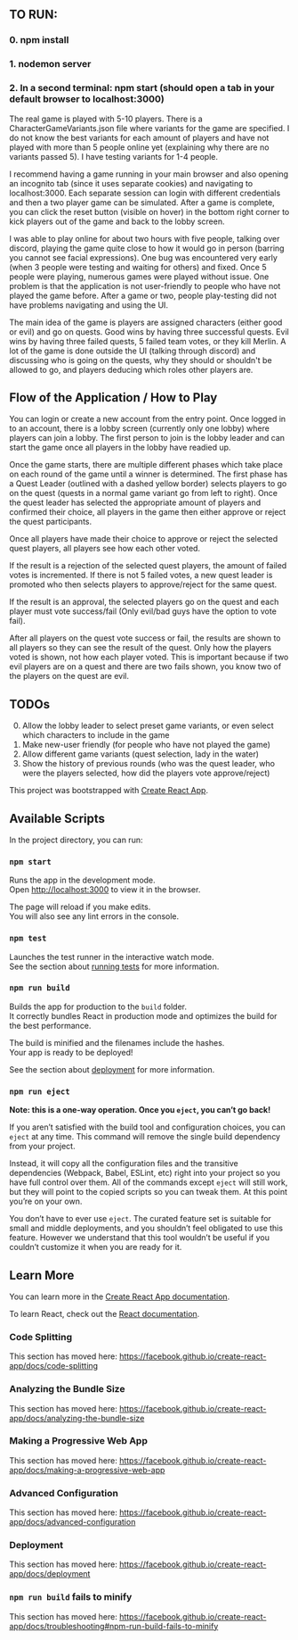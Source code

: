 ## TO RUN:
### 0. npm install
### 1. nodemon server
### 2. In a second terminal: npm start (should open a tab in your default browser to localhost:3000)

The real game is played with 5-10 players. There is a CharacterGameVariants.json file where variants for the game are specified. I do not know the best variants for each amount of players and have not played with more than 5 people online yet (explaining why there are no variants passed 5). I have testing variants for 1-4 people. 

I recommend having a game running in your main browser and also opening an incognito tab (since it uses separate cookies) and navigating to localhost:3000. Each separate session can login with different credentials and then a two player game can be simulated. After a game is complete, you can click the reset button (visible on hover) in the bottom right corner to kick players out of the game and back to the lobby screen.

I was able to play online for about two hours with five people, talking over discord, playing the game quite close to how it would go in person (barring you cannot see facial expressions). One bug was encountered very early (when 3 people were testing and waiting for others) and fixed. Once 5 people were playing, numerous games were played without issue. One problem is that the application is not user-friendly to people who have not played the game before. After a game or two, people play-testing did not have problems navigating and using the UI.

The main idea of the game is players are assigned characters (either good or evil) and go on quests. Good wins by having three successful quests. Evil wins by having three failed quests, 5 failed team votes, or they kill Merlin. A lot of the game is done outside the UI (talking through discord) and discussing who is going on the quests, why they should or shouldn't be allowed to go, and players deducing which roles other players are.

## Flow of the Application / How to Play
You can login or create a new account from the entry point.
Once logged in to an account, there is a lobby screen (currently only one lobby) where players can join
a lobby. The first person to join is the lobby leader and can start the game once all players in the lobby
have readied up.

Once the game starts, there are multiple different phases which take place on each round of the game until a winner
is determined. The first phase has a Quest Leader (outlined with a dashed yellow border) selects players to go on
the quest (quests in a normal game variant go from left to right). Once the quest leader has selected the appropriate 
amount of players and confirmed their choice, all players in the game then either approve or reject the quest participants.

Once all players have made their choice to approve or reject the selected quest players, all players see how each other voted.

If the result is a rejection of the selected quest players, the amount of failed votes is incremented. If there is not 5 failed votes, a new quest leader is promoted who then selects players to approve/reject for the same quest.

If the result is an approval, the selected players go on the quest and each player must vote success/fail (Only evil/bad guys have the option to vote fail).

After all players on the quest vote success or fail, the results are shown to all players so they can see the result of the quest. Only how the players voted is shown, not how each player voted. This is important because if two evil players are on a quest and there are two fails shown, you know two of the players on the quest are evil.

## TODOs
0. Allow the lobby leader to select preset game variants, or even select which characters to include in the game
1. Make new-user friendly (for people who have not played the game)
2. Allow different game variants (quest selection, lady in the water)
3. Show the history of previous rounds (who was the quest leader, who were the players selected, how did the players vote approve/reject)

This project was bootstrapped with [Create React App](https://github.com/facebook/create-react-app).

## Available Scripts

In the project directory, you can run:

### `npm start`

Runs the app in the development mode.<br>
Open [http://localhost:3000](http://localhost:3000) to view it in the browser.

The page will reload if you make edits.<br>
You will also see any lint errors in the console.

### `npm test`

Launches the test runner in the interactive watch mode.<br>
See the section about [running tests](https://facebook.github.io/create-react-app/docs/running-tests) for more information.

### `npm run build`

Builds the app for production to the `build` folder.<br>
It correctly bundles React in production mode and optimizes the build for the best performance.

The build is minified and the filenames include the hashes.<br>
Your app is ready to be deployed!

See the section about [deployment](https://facebook.github.io/create-react-app/docs/deployment) for more information.

### `npm run eject`

**Note: this is a one-way operation. Once you `eject`, you can’t go back!**

If you aren’t satisfied with the build tool and configuration choices, you can `eject` at any time. This command will remove the single build dependency from your project.

Instead, it will copy all the configuration files and the transitive dependencies (Webpack, Babel, ESLint, etc) right into your project so you have full control over them. All of the commands except `eject` will still work, but they will point to the copied scripts so you can tweak them. At this point you’re on your own.

You don’t have to ever use `eject`. The curated feature set is suitable for small and middle deployments, and you shouldn’t feel obligated to use this feature. However we understand that this tool wouldn’t be useful if you couldn’t customize it when you are ready for it.

## Learn More

You can learn more in the [Create React App documentation](https://facebook.github.io/create-react-app/docs/getting-started).

To learn React, check out the [React documentation](https://reactjs.org/).

### Code Splitting

This section has moved here: https://facebook.github.io/create-react-app/docs/code-splitting

### Analyzing the Bundle Size

This section has moved here: https://facebook.github.io/create-react-app/docs/analyzing-the-bundle-size

### Making a Progressive Web App

This section has moved here: https://facebook.github.io/create-react-app/docs/making-a-progressive-web-app

### Advanced Configuration

This section has moved here: https://facebook.github.io/create-react-app/docs/advanced-configuration

### Deployment

This section has moved here: https://facebook.github.io/create-react-app/docs/deployment

### `npm run build` fails to minify

This section has moved here: https://facebook.github.io/create-react-app/docs/troubleshooting#npm-run-build-fails-to-minify
